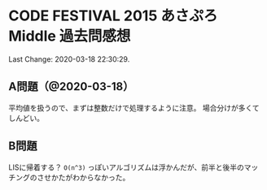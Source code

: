 # CODE FESTIVAL 2015 あさぷろ Middle 過去問感想

Last Change: 2020-03-18 22:30:29.

## A問題（@2020-03-18）

平均値を扱うので、まずは整数だけで処理するように注意。
場合分けが多くてしんどい。

## B問題

LISに帰着する？
`O(n^3)` っぽいアルゴリズムは浮かんだが、前半と後半のマッチングのさせかたがわからなかった。

